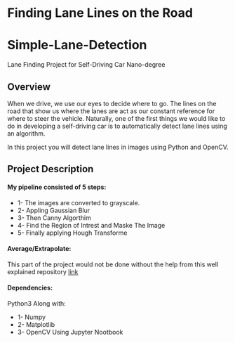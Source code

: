 # **Finding Lane Lines on the Road** 

# Simple-Lane-Detection
Lane Finding Project for Self-Driving Car Nano-degree 

## Overview
When we drive, we use our eyes to decide where to go. The lines on the road that show us where the lanes are act as our constant reference for where to steer the vehicle. Naturally, one of the first things we would like to do in developing a self-driving car is to automatically detect lane lines using an algorithm.

In this project you will detect lane lines in images using Python and OpenCV.

## Project Description 

#### My pipeline consisted of 5 steps:
  * 1- The images are converted to grayscale.
  * 2- Appling Gaussian Blur
  * 3- Then Canny Algorthim  
  * 4- Find the Region of Intrest and Maske The Image
  * 5- Finally applying Hough Transforme
  
#### Average/Extrapolate:
This part of the project would not be done without the help from this well explained repository [link](https://github.com/gongf05/udacity-self-driving-car-projects/tree/master/Term1-P1-lane-line)

#### Dependencies:
Python3 Along with:
  * 1- Numpy
  * 2- Matplotlib
  * 3- OpenCV
Using Jupyter Nootbook


